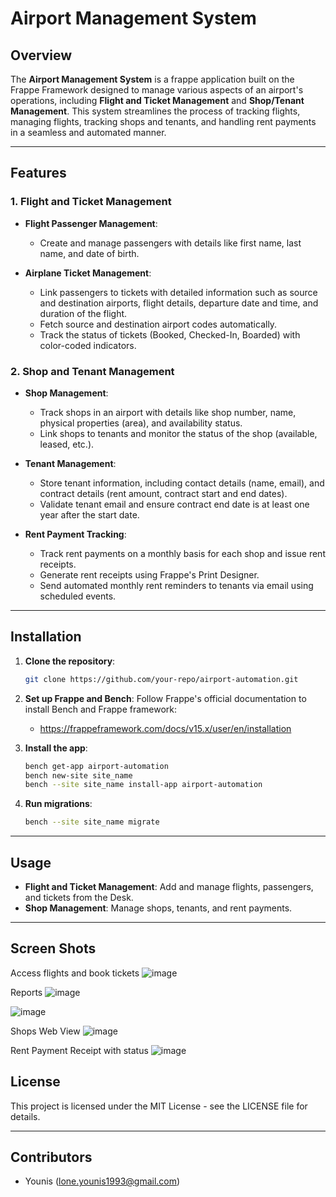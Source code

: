 
# Airport Management System

## Overview

The **Airport Management System** is a frappe application built on the Frappe Framework designed to manage various aspects of an airport's operations, including **Flight and Ticket Management** and **Shop/Tenant Management**. This system streamlines the process of tracking flights, managing flights, tracking shops and tenants, and handling rent payments in a seamless and automated manner.

---

## Features

### 1. **Flight and Ticket Management**

- **Flight Passenger Management**:
  - Create and manage passengers with details like first name, last name, and date of birth.
    
- **Airplane Ticket Management**:
  - Link passengers to tickets with detailed information such as source and destination airports, flight details, departure date and time, and duration of the flight.
  - Fetch source and destination airport codes automatically.
  - Track the status of tickets (Booked, Checked-In, Boarded) with color-coded indicators.

### 2. **Shop and Tenant Management**

- **Shop Management**:
  - Track shops in an airport with details like shop number, name, physical properties (area), and availability status.
  - Link shops to tenants and monitor the status of the shop (available, leased, etc.).

- **Tenant Management**:
  - Store tenant information, including contact details (name, email), and contract details (rent amount, contract start and end dates).
  - Validate tenant email and ensure contract end date is at least one year after the start date.

- **Rent Payment Tracking**:
  - Track rent payments on a monthly basis for each shop and issue rent receipts.
  - Generate rent receipts using Frappe's Print Designer.
  - Send automated monthly rent reminders to tenants via email using scheduled events.
    
---

## Installation

1. **Clone the repository**:
   ```bash
   git clone https://github.com/your-repo/airport-automation.git
   ```

2. **Set up Frappe and Bench**:
   Follow Frappe's official documentation to install Bench and Frappe framework:
   - https://frappeframework.com/docs/v15.x/user/en/installation

3. **Install the app**:
   ```bash
   bench get-app airport-automation
   bench new-site site_name
   bench --site site_name install-app airport-automation
   ```

4. **Run migrations**:
   ```bash
   bench --site site_name migrate
   ```

---

## Usage

- **Flight and Ticket Management**: Add and manage flights, passengers, and tickets from the Desk.
- **Shop Management**: Manage shops, tenants, and rent payments.

---
## Screen Shots
Access flights and book tickets
![image](https://github.com/user-attachments/assets/72f4fbc9-9af4-42c7-bcb7-ed83d0fa8782)

Reports
![image](https://github.com/user-attachments/assets/452fa7cd-9736-4410-ad46-e490216c8e80)

![image](https://github.com/user-attachments/assets/f2d5d409-6c5d-44ee-80ea-845d9c495361)

Shops Web View
![image](https://github.com/user-attachments/assets/a41f8f65-ea9e-48e8-b333-8b6eea81770b)

Rent Payment Receipt with status
![image](https://github.com/user-attachments/assets/6f61918e-f819-4863-8c3e-9b214a671b3d)


## License

This project is licensed under the MIT License - see the LICENSE file for details.

---

## Contributors

- Younis (lone.younis1993@gmail.com)
